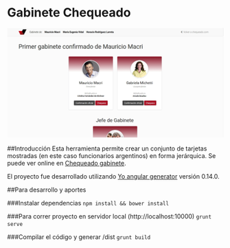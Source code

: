 # Gabinete Chequeado

![Sitio Chequeado Gabinete](/chequeado_gabinete.jpg?raw=true "Chequeado Gabinete")

##Introducción
Esta herramienta permite crear un conjunto de tarjetas mostradas (en este caso funcionarios argentinos) en forma jerárquica. Se puede ver online en [Chequeado gabinete](http://chequeado.com/gabinete).

El proyecto fue desarrollado utilizando [Yo angular generator](https://github.com/yeoman/generator-angular)
versión 0.14.0.

##Para desarrollo y aportes

###Instalar dependencias
`npm install && bower install`

###Para correr proyecto en servidor local (http://localhost:10000)
`grunt serve` 

###Compilar el código y generar /dist
`grunt build`

